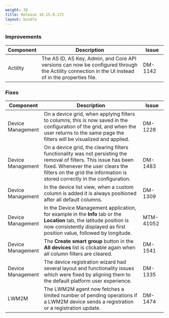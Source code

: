 ```yaml
---
weight: 36
title: Release 10.15.0.172
layout: bundle
---
```


<!--10.15.0.115 - 10.15.0.172-->


### Improvements

<div><table ><colgroup>
<col style="width: 15%;"><col style="width: 70%;"><col style="width: 15%;"></colgroup>
<thead><tr>
<th>
Component</th>
<th>
Description</th>
<th>
Issue</th>
</tr>
</thead><tbody>

<tr>
<td>
Actility</td>
<td>The AS ID, AS Key, Admin, and Core API versions can now be configured through the Actility connection in the UI instead of in the properties file.</td>
<td>
DM-1142</td>
</tr>

</tbody></table></div>


### Fixes

<div><table ><colgroup>
<col style="width: 15%;"><col style="width: 70%;"><col style="width: 15%;"></colgroup>
<thead><tr>
<th>
Component</th>
<th>
Description</th>
<th>
Issue</th>
</tr>
</thead><tbody>

<tr>
<td>
Device Management</td>
<td>On a device grid, when applying filters to columns, this is now saved in the configuration of the grid, and when the user returns to the same page the filters will be visualized and applied.</td>
<td>
DM-1228</td>
</tr>

<tr>
<td>
Device Management</td>
<td>On a device grid, the clearing filters functionality was not persisting the removal of filters. This issue has been fixed. Whenever the user clears the filters on the grid the information is stored correctly in the configuration.</td>
<td>
DM-1483</td>
</tr>

<tr>
<td>
Device Management</td>
<td>In the device list view, when a custom column is added it is always positioned after all default columns.</td>
<td>
DM-1309</td>
</tr>

<tr>
<td>
Device Management</td>
<td>In the Device Management application, for example in the <b>Info</b> tab or the <b>Location</b> tab, the latitude position is now consistently displayed as first position value, followed by longitude.</td>
<td>
MTM-41052</td>
</tr>

<tr>
<td>
Device Management</td>
<td>The <b>Create smart group</b> button in the <b>All devices</b> list is clickable again when all column filters are cleared.</td>
<td>
DM-1541</td>
</tr>

<tr>
<td>
Device Management</td>
<td>The device registration wizard had several layout and functionality issues which were fixed by aligning them to the default platform user experience.</td>
<td>
DM-1335</td>
</tr>

<tr>
<td>
LWM2M</td>
<td>The LWM2M agent now fetches a limited number of pending operations if a LWM2M device sends a registration or a registration update.</td>
<td>
DM-1474</td>
</tr>

</tbody></table></div>

